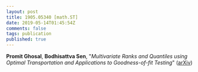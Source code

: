 ```yaml
---
layout: post
title: 1905.05340 [math.ST]
date: 2019-05-14T01:45:54Z
comments: false
tags: publication
published: true
---
```


<b>Promit Ghosal</b>, <b>Bodhisattva Sen</b>, "<i>Multivariate Ranks and Quantiles using Optimal Transportation and  Applications to Goodness-of-fit Testing</i>" ([arXiv](http://arxiv.org/abs/1905.05340v1))
